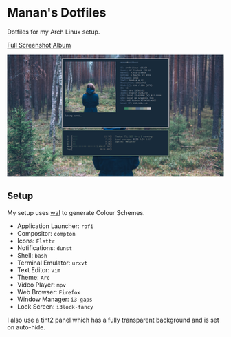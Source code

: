 # Manan's Dotfiles
Dotfiles for my Arch Linux setup.

[Full Screenshot Album](http://imgur.com/a/aigQp)

![Neofetch](main.png "Neofetch")

## Setup
My setup uses [wal](https://github.com/dylanaraps/wal) to generate Colour Schemes.

- Application Launcher: `rofi`
- Compositor: `compton`
- Icons: `Flattr`
- Notifications: `dunst`
- Shell: `bash`
- Terminal Emulator: `urxvt`
- Text Editor: `vim`
- Theme: `Arc`
- Video Player: `mpv`
- Web Browser: `Firefox`
- Window Manager: `i3-gaps`
- Lock Screen: `i3lock-fancy`

I also use a tint2 panel which has a fully transparent background and is set on auto-hide.
